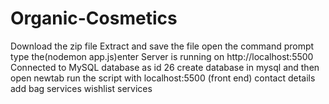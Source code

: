 # Organic-Cosmetics
Download the zip file
Extract and save the file
open the command prompt type the(nodemon app.js)enter 
Server is running on http://localhost:5500
Connected to MySQL database as id 26
create database in mysql and then open newtab
run the script with localhost:5500
(front end)
contact details
add bag services
wishlist services
